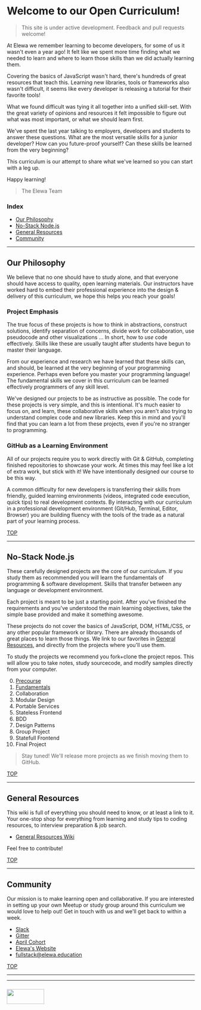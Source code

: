 # Welcome to our Open Curriculum!


> This site is under active development. Feedback and pull requests welcome!


At Elewa we remember learning to become developers, for some of us it wasn't even a year ago!  It felt like we spent more time finding what we needed to learn and where to learn those skills than we did actually learning them.

Covering the basics of JavaScript wasn't hard, there's hundreds of great resources that teach this.  Learning new libraries, tools or frameworks also wasn't difficult, it seems like every developer is releasing a tutorial for their favorite tools! 

What we found difficult was tying it all together into a unified skill-set. With the great variety of opinions and resources it felt impossible to figure out what was most important, or what we should learn first.  

We've spent the last year talking to employers, developers and students to answer these questions.  What are the most versatile skills for a junior developer?  How can you future-proof yourself?  Can these skills be learned from the very beginning?

This curriculum is our attempt to share what we've learned so you can start with a leg up.  

Happy learning!

> The Elewa Team

### Index
* [Our Philosophy](#our-philosophy)
* [No-Stack Node.js](#no-stack-node-js)
* [General Resources](#general-resources)
* [Community](#community)

___

## Our Philosophy

We believe that no one should have to study alone, and that everyone should have access to quality, open learning materials. Our instructors have worked hard to embed their professional experience into the design & delivery of this curriculum, we hope this helps you reach your goals!

### Project Emphasis

The true focus of these projects is how to think in abstractions, construct solutions, identify separation of concerns, divide work for collaboration, use pseudocode and other visualizations ...  In short, how to _use_ code effectively.  Skills like these are usually taught after students have begun to master their language.  

From our experience and research we have learned that these skills can, and should, be learned at the very beginning of your programming experience. Perhaps even before you master your programming language! The fundamental skills we cover in this curriculum can be learned effectively programmers of any skill level.  

We've designed our projects to be as instructive as possible.  The code for these projects is very simple, and this is intentional.  It's much easier to focus on, and learn, these collaborative skills when you aren't also trying to understand complex code and new libraries.  Keep this in mind and you'll find that you can learn a lot from these projects, even if you're no stranger to programming.

### GitHub as a Learning Environment

All of our projects require you to work directly with Git & GitHub, completing finished repositories to showcase your work.  At times this may feel like a lot of extra work, but stick with it! We have intentionally designed our course to be this way.  

A common difficulty for new developers is transferring their skills from friendly, guided learning environments (videos, integrated code execution, quick tips) to real development contexts.  By interacting with our curriculum in a professional development environment (Git/Hub, Terminal, Editor, Browser) you are building fluency with the tools of the trade as a natural part of your learning process. 


[TOP](#welcome-to-our-open-curriculum)

---

## No-Stack Node.js

These carefully designed projects are the core of our curriculum.  If you study them as recommended you will learn the fundamentals of programming & software development.  Skills that transfer between any language or development environment.  

Each project is meant to be just a starting point.  After you've finished the requirements and you've understood the main learning objectives, take the simple base provided and make it something awesome.

These projects do not cover the basics of JavaScript, DOM, HTML/CSS, or any other popular framework or library.  There are already thousands of great places to learn those things.  We link to our favorites in [General Resources](https://github.com/elewa-academy/General-Resources/wiki), and directly from the projects where you'll use them.

To study the projects we recommend you fork+clone the project repos.  This will allow you to take notes, study sourcecode, and modify samples directly from your computer.

0. [Precourse](https://elewa-academy.github.io/April-Precourse)
1. [Fundamentals](https://elewa-academy.github.io/Fundamentals)
2. Collaboration
3. Modular Design
4. Portable Services
5. Stateless Frontend
6. BDD 
7. Design Patterns
8. Group Project 
9. Statefull Frontend
10. Final Project



> Stay tuned!  We'll release more projects as we finish moving them to GitHub.

[TOP](#welcome-to-our-open-curriculum)

---

## General Resources

This wiki is full of everything you should need to know, or at least a link to it.  Your one-stop shop for everything from learning and study tips to coding resources, to interview preparation & job search.  

* [General Resources Wiki](https://github.com/elewa-academy/General-Resources/wiki)

Feel free to contribute!


[TOP](#welcome-to-our-open-curriculum)

---
## Community

Our mission is to make learning open and collaborative. If you are interested in setting up your own Meetup or study group around this curriculum we would love to help out!  Get in touch with us and we'll get back to within a week.


* [Slack](https://join.slack.com/t/elewa-academy/shared_invite/enQtMjk4OTA3OTM1NjIwLTA2ZmQ0NDVhNjQxZWM2NjNhNmMyNmVhZGNhZmJmZTY1OWQ4Nzc0ZTkzZGE3NjdiYTYwYThlNzI3YTg2NGM5MGM)
* [Gitter](https://gitter.im/elewa-academy)
* [April Cohort](https://elewa-academy.github.io/April-2018/)
* [Elewa's Website](http://elewa.education)
* fullstack@elewa.education


[TOP](#welcome-to-our-open-curriculum)


___
___
### <a href="http://elewa.education/blog" target="_blank"><img src="https://user-images.githubusercontent.com/18554853/34921062-506450ae-f97d-11e7-875f-6feeb26ad72d.png" width="100" height="40"/></a>

